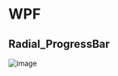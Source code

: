 # WPF
## Radial_ProgressBar

![image](https://user-images.githubusercontent.com/114325862/222905785-667a9ba2-7b38-47b4-be7c-e27682d41775.png)

